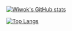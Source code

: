 [![Wiwok's GitHub stats](https://github-readme-stats.vercel.app/api?username=Wiwok&count_private=true&show_icons=true&theme=react)](https://github.com/anuraghazra/github-readme-stats)

[![Top Langs](https://github-readme-stats.vercel.app/api/top-langs/?username=Wiwok&theme=react)](https://github.com/Wiwok/)
